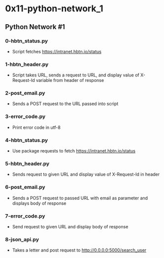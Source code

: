 # 0x11-python-network_1

## Python Network #1
### 0-hbtn_status.py
* Script fetches https://intranet.hbtn.io/status

### 1-hbtn_header.py
* Script takes URL, sends a request to URL, and display value of X-Request-Id variable from header of response

### 2-post_email.py
* Sends a POST request to the URL passed into script

### 3-error_code.py
* Print error code in utf-8

### 4-hbtn_status.py
* Use package requests to fetch https://intranet.hbtn.io/status

### 5-hbtn_header.py
* Sends request to given URL and display value of X-Request-Id in header

### 6-post_email.py
* Sends a POST request to passed URL with email as parameter and displays body of response

### 7-error_code.py
* Send request to given URL and display body of response

### 8-json_api.py
* Takes a letter and post request to http://0.0.0.0:5000/search_user

